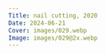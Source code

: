 ```yaml
---
Title: nail cutting, 2020
Date: 2024-06-21
Cover: images/029.webp
Image: images/029@2x.webp
---
```

